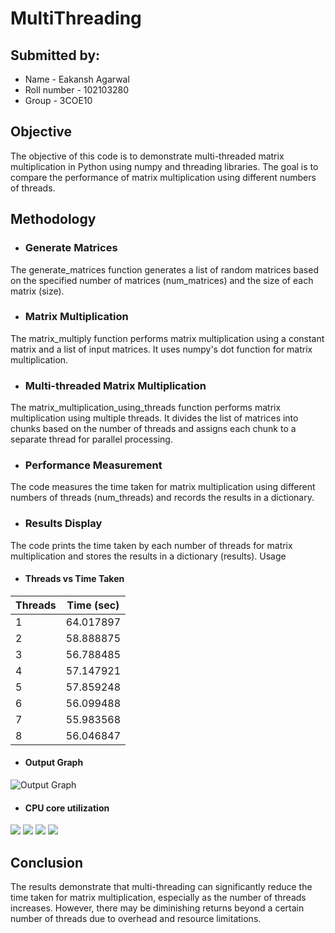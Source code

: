 # MultiThreading
## Submitted by:
- Name - Eakansh Agarwal
- Roll number - 102103280
- Group - 3COE10

## Objective
The objective of this code is to demonstrate multi-threaded matrix multiplication in Python using numpy and threading libraries. The goal is to compare the performance of matrix multiplication using different numbers of threads.

## Methodology
- ### Generate Matrices
The generate_matrices function generates a list of random matrices based on the specified number of matrices (num_matrices) and the size of each matrix (size).

- ### Matrix Multiplication
The matrix_multiply function performs matrix multiplication using a constant matrix and a list of input matrices. It uses numpy's dot function for matrix multiplication.

- ### Multi-threaded Matrix Multiplication
The matrix_multiplication_using_threads function performs matrix multiplication using multiple threads. It divides the list of matrices into chunks based on the number of threads and assigns each chunk to a separate thread for parallel processing.

- ### Performance Measurement
The code measures the time taken for matrix multiplication using different numbers of threads (num_threads) and records the results in a dictionary.

- ### Results Display
The code prints the time taken by each number of threads for matrix multiplication and stores the results in a dictionary (results).
Usage

- #### Threads vs Time Taken

| Threads | Time (sec) |
| ------- | ---------- |
| 1       | 64.017897  |
| 2       | 58.888875  |
| 3       | 56.788485  |
| 4       | 57.147921  |
| 5       | 57.859248  |
| 6       | 56.099488  |
| 7       | 55.983568  |
| 8       | 56.046847  |

- #### Output Graph
![Output Graph](ExecutionTime.png)

- #### CPU core utilization
![](cpu0.jpg)
![](cpu3.jpg)
![](cpu6.jpg)
![](cpu9.jpg)

## Conclusion
The results demonstrate that multi-threading can significantly reduce the time taken for matrix multiplication, especially as the number of threads increases. However, there may be diminishing returns beyond a certain number of threads due to overhead and resource limitations.
